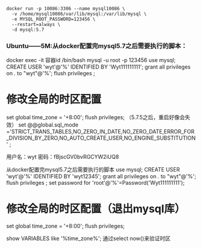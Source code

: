 ```shell
docker run -p 10086:3306 --name mysql10086 \
  -v /home/mysql10086/var/lib/mysql:/var/lib/mysql \
  -e MYSQL_ROOT_PASSWORD=123456 \
  --restart=always \
  -d mysql:5.7
```


### Ubuntu——5M:从docker配置完mysql5.7之后需要执行的脚本：
docker exec -it 容器id /bin/bash
mysql -u root -p
123456
use mysql;
CREATE USER 'wyt'@'%' IDENTIFIED BY 'Wyt111111111';
grant all privileges on *.*  to "wyt"@'%';
flush privileges ;

# 修改全局的时区配置

set global time_zone = '+8:00';
flush privileges;
（5.7.5之后，重启好像会失效）
set @@global.sql_mode
='STRICT_TRANS_TABLES,NO_ZERO_IN_DATE,NO_ZERO_DATE,ERROR_FOR_DIVISION_BY_ZERO,NO_AUTO_CREATE_USER,NO_ENGINE_SUBSTITUTION'
;

用户名：wyt
密码：fBjscGV0bvRGCYW2iUQ8

从docker配置完mysql5.7之后需要执行的脚本
use mysql;
CREATE USER 'wyt'@'%' IDENTIFIED BY 'wyt12345';
grant all privileges on *.*  to "wyt"@'%';
flush privileges ;
set password for 'root'@'%'=Password('Wyt111111111');

# 修改全局的时区配置（退出mysql库）

set global time_zone = '+8:00';
flush privileges;

show VARIABLES like '%time_zone%';
通过select now()来验证时区
